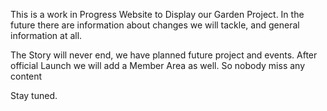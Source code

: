 This is a work in Progress Website to Display our Garden Project.
In the future there are information about changes we will tackle, and general information at all.

The Story will never end, we have planned future project and events.
After official Launch we will add a Member Area as well.
So nobody miss any content

Stay tuned.
